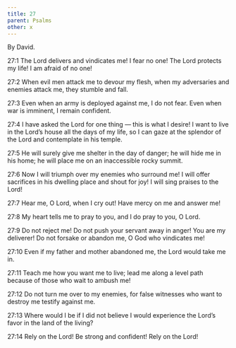 ```yaml
---
title: 27
parent: Psalms
other: x
---
```



By David.

<a name="27:1">27:1</a> The Lord delivers and vindicates me!
I fear no one!
The Lord protects my life!
I am afraid of no one!

<a name="27:2">27:2</a> When evil men attack me
to devour my flesh,
when my adversaries and enemies attack me,
they stumble and fall.

<a name="27:3">27:3</a> Even when an army is deployed against me,
I do not fear.
Even when war is imminent,
I remain confident.

<a name="27:4">27:4</a> I have asked the Lord for one thing — 
this is what I desire!
I want to live in the Lord’s house all the days of my life,
so I can gaze at the splendor of the Lord
and contemplate in his temple.

<a name="27:5">27:5</a> He will surely give me shelter in the day of danger;
he will hide me in his home;
he will place me on an inaccessible rocky summit.

<a name="27:6">27:6</a> Now I will triumph
over my enemies who surround me!
I will offer sacrifices in his dwelling place and shout for joy!
I will sing praises to the Lord!

<a name="27:7">27:7</a> Hear me, O Lord, when I cry out!
Have mercy on me and answer me!

<a name="27:8">27:8</a> My heart tells me to pray to you,
and I do pray to you, O Lord.

<a name="27:9">27:9</a> Do not reject me!
Do not push your servant away in anger!
You are my deliverer!
Do not forsake or abandon me,
O God who vindicates me!

<a name="27:10">27:10</a> Even if my father and mother abandoned me,
the Lord would take me in.

<a name="27:11">27:11</a> Teach me how you want me to live;
lead me along a level path because of those who wait to ambush me!

<a name="27:12">27:12</a> Do not turn me over to my enemies,
for false witnesses who want to destroy me testify against me.

<a name="27:13">27:13</a> Where would I be if I did not believe I would experience
the Lord’s favor in the land of the living?

<a name="27:14">27:14</a> Rely on the Lord!
Be strong and confident!
Rely on the Lord!